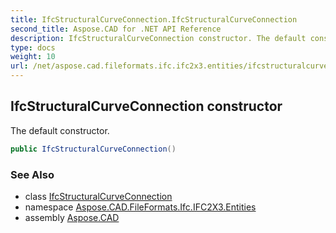```yaml
---
title: IfcStructuralCurveConnection.IfcStructuralCurveConnection
second_title: Aspose.CAD for .NET API Reference
description: IfcStructuralCurveConnection constructor. The default constructor
type: docs
weight: 10
url: /net/aspose.cad.fileformats.ifc.ifc2x3.entities/ifcstructuralcurveconnection/ifcstructuralcurveconnection/
---
```

## IfcStructuralCurveConnection constructor

The default constructor.

```csharp
public IfcStructuralCurveConnection()
```

### See Also

* class [IfcStructuralCurveConnection](../)
* namespace [Aspose.CAD.FileFormats.Ifc.IFC2X3.Entities](../../ifcstructuralcurveconnection/)
* assembly [Aspose.CAD](../../../)


